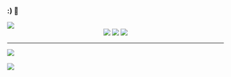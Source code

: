 ### :) 👋

<!--
**dsHayun/dsHayun** is a ✨ _special_ ✨ repository because its `README.md` (this file) appears on your GitHub profile.

Here are some ideas to get you started:

- 🔭 I’m currently working on ...
- 🌱 I’m currently learning ...
- 👯 I’m looking to collaborate on ...
- 🤔 I’m looking for help with ...
- 💬 Ask me about ...
- 📫 How to reach me: ...
- 😄 Pronouns: ...
- ⚡ Fun fact: ...
-->

<img src="https://capsule-render.vercel.app/api?type=waving&color=auto&height=200&section=header&text=&fontSize=80" />

<div align="center">
	<img src="https://img.shields.io/badge/Java-007396?style=flat&logo=Java&logoColor=white" />
	<img src="https://img.shields.io/badge/C-E34F26?style=flat&logo=HTML5&logoColor=white" />
	<img src="https://img.shields.io/badge/python-1572B6?style=flat&logo=CSS3&logoColor=white" />
</div>
<hr />
<img src="https://github-readme-stats.vercel.app/api/top-langs/?username=dsHayun&layout=compact"><br/><br/>
<img src="https://github-readme-stats.vercel.app/api?username=dsHayun&show_icons=cobalt">
